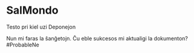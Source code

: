 # SalMondo
Testo pri kiel uzi Deponejon

Nun mi faras la ŝanĝetojn. Ĉu eble sukcesos mi aktualigi la dokumenton?
#ProbableNe
